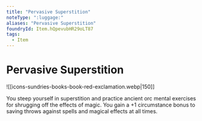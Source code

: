 ```yaml
---
title: "Pervasive Superstition"
noteType: ":luggage:"
aliases: "Pervasive Superstition"
foundryId: Item.hQpevubHR29oLT87
tags:
  - Item
---
```


# Pervasive Superstition
![[icons-sundries-books-book-red-exclamation.webp|150]]

You steep yourself in superstition and practice ancient orc mental exercises for shrugging off the effects of magic. You gain a +1 circumstance bonus to saving throws against spells and magical effects at all times.
